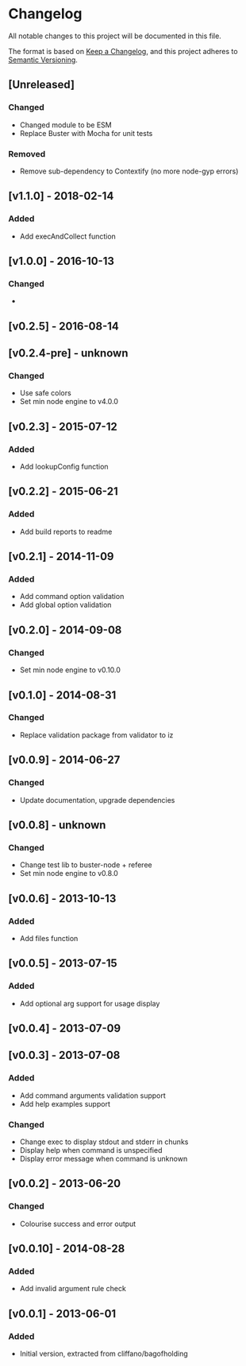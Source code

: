 
# Changelog
All notable changes to this project will be documented in this file.

The format is based on [Keep a Changelog](https://keepachangelog.com/en/1.0.0/),
and this project adheres to [Semantic Versioning](https://semver.org/spec/v2.0.0.html).

## [Unreleased]

### Changed
- Changed module to be ESM
- Replace Buster with Mocha for unit tests

### Removed
- Remove sub-dependency to Contextify (no more node-gyp errors)

## [v1.1.0] - 2018-02-14

### Added
- Add execAndCollect function

## [v1.0.0] - 2016-10-13

### Changed
- 

## [v0.2.5] - 2016-08-14

## [v0.2.4-pre] - unknown

### Changed
- Use safe colors
- Set min node engine to v4.0.0

## [v0.2.3] - 2015-07-12

### Added
- Add lookupConfig function

## [v0.2.2] - 2015-06-21

### Added
- Add build reports to readme

## [v0.2.1] - 2014-11-09

### Added
- Add command option validation
- Add global option validation

## [v0.2.0] - 2014-09-08

### Changed
- Set min node engine to v0.10.0

## [v0.1.0] - 2014-08-31

### Changed
- Replace validation package from validator to iz

## [v0.0.9] - 2014-06-27

### Changed
- Update documentation, upgrade dependencies

## [v0.0.8] - unknown

### Changed
- Change test lib to buster-node + referee
- Set min node engine to v0.8.0

## [v0.0.6] - 2013-10-13

### Added
- Add files function

## [v0.0.5] - 2013-07-15

### Added
- Add optional arg support for usage display

## [v0.0.4] - 2013-07-09

## [v0.0.3] - 2013-07-08

### Added
- Add command arguments validation support
- Add help examples support

### Changed
- Change exec to display stdout and stderr in chunks
- Display help when command is unspecified
- Display error message when command is unknown

## [v0.0.2] - 2013-06-20

### Changed
- Colourise success and error output

## [v0.0.10] - 2014-08-28

### Added
- Add invalid argument rule check

## [v0.0.1] - 2013-06-01

### Added
- Initial version, extracted from cliffano/bagofholding


